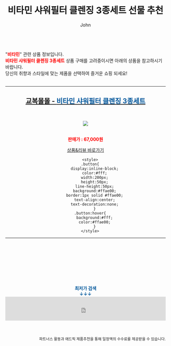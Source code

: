 ﻿---
layout: post
title:  "비타민 샤워필터 클렌징 3종세트 선물 추천"
author: John
categories: [ 비타민 ]
tags: [ 비타민d, 비타민c, 비타민, 비타민b, 비타민c 효능, 비타민 d 효능, 비타민d 음식, 비타민d 권장량, 비타민a, 비타민 b12 ]
image: https://ryqhrahf.cafe24.com/ariel/02_coupang/living_01/043.jpg 
description: "비타민 샤워필터 클렌징 3종세트 선물 추천 관련 상품으로 가장 고객 선호도가 높은 제품입니다."
toc: true
toc_sticky: true
---

<br>
"<b><font color='#ff0000'>비타민</font></b>" 관련 상품 정보입니다.
<br>
<b><font color='#ff0000'>비타민 샤워필터 클렌징 3종세트</font></b> 상품 구매를 고려중이시면 아래의 상품을 참고하시기 바랍니다.
<br>
당신의 취향과 스타일에 맞는 제품을 선택하여 즐거운 쇼핑 되세요!
<br><br>
<hr>
<p>
    
<center><h2><a href="https://nico.kr/kYLN4s" target="_blank"><b>교복몰몰 - <font color='#01579B'>비타민 샤워필터 클렌징 3종세트</font></b></a></h2><br>

<a href="https://nico.kr/kYLN4s" target="_blank"><img src="https://ryqhrahf.cafe24.com/ariel/02_coupang/living_01/043.jpg"></a><br><br>

<b><font color='#ff0000'>판매가 : 67,000원 </font></b><br>

<a href="https://nico.kr/kYLN4s" target="_blank" class="button">상품&리뷰 바로가기</a><p>

        <style>
        .button{
            display:inline-block;
            color:#fff;
            width:200px;
            height:50px;
            line-height:50px;
            background:#ffae00;
            border:1px solid #ffae00;
            text-align:center;
            text-decoration:none;
            }
        .button:hover{
            background:#fff;
            color:#ffae00;
            }
        </style>

<hr>

<br><br><br><br><br><br><br>
<center><b><font color='#01579B' size='medium'>최저가 검색<br>
↓↓↓</font></b></center>
<center><iframe src="https://coupa.ng/b1Tbjx" width="100%" height="75" frameborder="0" scrolling="no" referrerpolicy="unsafe-url"></iframe></center>
<br><br>
<p>
<small>
    <div align="right">파트너스 활동과 애드픽 제품추천을 통해 일정액의 수수료를 제공받을 수 있습니다.</div>
</small>
</p>
